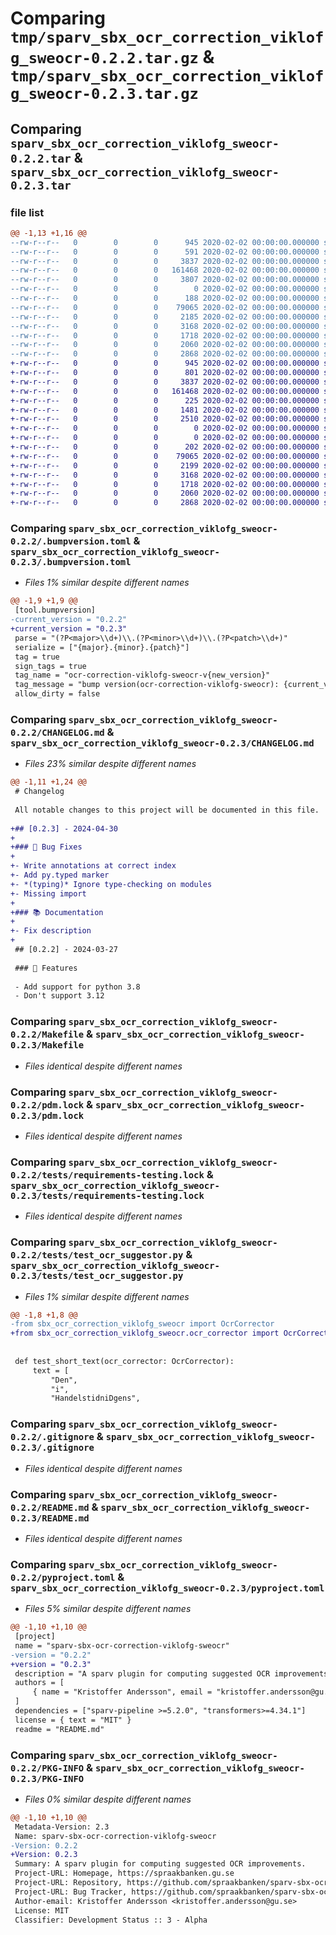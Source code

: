 # Comparing `tmp/sparv_sbx_ocr_correction_viklofg_sweocr-0.2.2.tar.gz` & `tmp/sparv_sbx_ocr_correction_viklofg_sweocr-0.2.3.tar.gz`

## Comparing `sparv_sbx_ocr_correction_viklofg_sweocr-0.2.2.tar` & `sparv_sbx_ocr_correction_viklofg_sweocr-0.2.3.tar`

### file list

```diff
@@ -1,13 +1,16 @@
--rw-r--r--   0        0        0      945 2020-02-02 00:00:00.000000 sparv_sbx_ocr_correction_viklofg_sweocr-0.2.2/.bumpversion.toml
--rw-r--r--   0        0        0      591 2020-02-02 00:00:00.000000 sparv_sbx_ocr_correction_viklofg_sweocr-0.2.2/CHANGELOG.md
--rw-r--r--   0        0        0     3837 2020-02-02 00:00:00.000000 sparv_sbx_ocr_correction_viklofg_sweocr-0.2.2/Makefile
--rw-r--r--   0        0        0   161468 2020-02-02 00:00:00.000000 sparv_sbx_ocr_correction_viklofg_sweocr-0.2.2/pdm.lock
--rw-r--r--   0        0        0     3807 2020-02-02 00:00:00.000000 sparv_sbx_ocr_correction_viklofg_sweocr-0.2.2/src/sbx_ocr_correction_viklofg_sweocr/__init__.py
--rw-r--r--   0        0        0        0 2020-02-02 00:00:00.000000 sparv_sbx_ocr_correction_viklofg_sweocr-0.2.2/tests/__init__.py
--rw-r--r--   0        0        0      188 2020-02-02 00:00:00.000000 sparv_sbx_ocr_correction_viklofg_sweocr-0.2.2/tests/conftest.py
--rw-r--r--   0        0        0    79065 2020-02-02 00:00:00.000000 sparv_sbx_ocr_correction_viklofg_sweocr-0.2.2/tests/requirements-testing.lock
--rw-r--r--   0        0        0     2185 2020-02-02 00:00:00.000000 sparv_sbx_ocr_correction_viklofg_sweocr-0.2.2/tests/test_ocr_suggestor.py
--rw-r--r--   0        0        0     3168 2020-02-02 00:00:00.000000 sparv_sbx_ocr_correction_viklofg_sweocr-0.2.2/.gitignore
--rw-r--r--   0        0        0     1718 2020-02-02 00:00:00.000000 sparv_sbx_ocr_correction_viklofg_sweocr-0.2.2/README.md
--rw-r--r--   0        0        0     2060 2020-02-02 00:00:00.000000 sparv_sbx_ocr_correction_viklofg_sweocr-0.2.2/pyproject.toml
--rw-r--r--   0        0        0     2868 2020-02-02 00:00:00.000000 sparv_sbx_ocr_correction_viklofg_sweocr-0.2.2/PKG-INFO
+-rw-r--r--   0        0        0      945 2020-02-02 00:00:00.000000 sparv_sbx_ocr_correction_viklofg_sweocr-0.2.3/.bumpversion.toml
+-rw-r--r--   0        0        0      801 2020-02-02 00:00:00.000000 sparv_sbx_ocr_correction_viklofg_sweocr-0.2.3/CHANGELOG.md
+-rw-r--r--   0        0        0     3837 2020-02-02 00:00:00.000000 sparv_sbx_ocr_correction_viklofg_sweocr-0.2.3/Makefile
+-rw-r--r--   0        0        0   161468 2020-02-02 00:00:00.000000 sparv_sbx_ocr_correction_viklofg_sweocr-0.2.3/pdm.lock
+-rw-r--r--   0        0        0      225 2020-02-02 00:00:00.000000 sparv_sbx_ocr_correction_viklofg_sweocr-0.2.3/src/sbx_ocr_correction_viklofg_sweocr/__init__.py
+-rw-r--r--   0        0        0     1481 2020-02-02 00:00:00.000000 sparv_sbx_ocr_correction_viklofg_sweocr-0.2.3/src/sbx_ocr_correction_viklofg_sweocr/annotations.py
+-rw-r--r--   0        0        0     2510 2020-02-02 00:00:00.000000 sparv_sbx_ocr_correction_viklofg_sweocr-0.2.3/src/sbx_ocr_correction_viklofg_sweocr/ocr_corrector.py
+-rw-r--r--   0        0        0        0 2020-02-02 00:00:00.000000 sparv_sbx_ocr_correction_viklofg_sweocr-0.2.3/src/sbx_ocr_correction_viklofg_sweocr/py.typed
+-rw-r--r--   0        0        0        0 2020-02-02 00:00:00.000000 sparv_sbx_ocr_correction_viklofg_sweocr-0.2.3/tests/__init__.py
+-rw-r--r--   0        0        0      202 2020-02-02 00:00:00.000000 sparv_sbx_ocr_correction_viklofg_sweocr-0.2.3/tests/conftest.py
+-rw-r--r--   0        0        0    79065 2020-02-02 00:00:00.000000 sparv_sbx_ocr_correction_viklofg_sweocr-0.2.3/tests/requirements-testing.lock
+-rw-r--r--   0        0        0     2199 2020-02-02 00:00:00.000000 sparv_sbx_ocr_correction_viklofg_sweocr-0.2.3/tests/test_ocr_suggestor.py
+-rw-r--r--   0        0        0     3168 2020-02-02 00:00:00.000000 sparv_sbx_ocr_correction_viklofg_sweocr-0.2.3/.gitignore
+-rw-r--r--   0        0        0     1718 2020-02-02 00:00:00.000000 sparv_sbx_ocr_correction_viklofg_sweocr-0.2.3/README.md
+-rw-r--r--   0        0        0     2060 2020-02-02 00:00:00.000000 sparv_sbx_ocr_correction_viklofg_sweocr-0.2.3/pyproject.toml
+-rw-r--r--   0        0        0     2868 2020-02-02 00:00:00.000000 sparv_sbx_ocr_correction_viklofg_sweocr-0.2.3/PKG-INFO
```

### Comparing `sparv_sbx_ocr_correction_viklofg_sweocr-0.2.2/.bumpversion.toml` & `sparv_sbx_ocr_correction_viklofg_sweocr-0.2.3/.bumpversion.toml`

 * *Files 1% similar despite different names*

```diff
@@ -1,9 +1,9 @@
 [tool.bumpversion]
-current_version = "0.2.2"
+current_version = "0.2.3"
 parse = "(?P<major>\\d+)\\.(?P<minor>\\d+)\\.(?P<patch>\\d+)"
 serialize = ["{major}.{minor}.{patch}"]
 tag = true
 sign_tags = true
 tag_name = "ocr-correction-viklofg-sweocr-v{new_version}"
 tag_message = "bump version(ocr-correction-viklofg-sweocr): {current_version} → {new_version}"
 allow_dirty = false
```

### Comparing `sparv_sbx_ocr_correction_viklofg_sweocr-0.2.2/CHANGELOG.md` & `sparv_sbx_ocr_correction_viklofg_sweocr-0.2.3/CHANGELOG.md`

 * *Files 23% similar despite different names*

```diff
@@ -1,11 +1,24 @@
 # Changelog
 
 All notable changes to this project will be documented in this file.
 
+## [0.2.3] - 2024-04-30
+
+### 🐛 Bug Fixes
+
+- Write annotations at correct index
+- Add py.typed marker
+- *(typing)* Ignore type-checking on modules
+- Missing import
+
+### 📚 Documentation
+
+- Fix description
+
 ## [0.2.2] - 2024-03-27
 
 ### 🚀 Features
 
 - Add support for python 3.8
 - Don't support 3.12
```

### Comparing `sparv_sbx_ocr_correction_viklofg_sweocr-0.2.2/Makefile` & `sparv_sbx_ocr_correction_viklofg_sweocr-0.2.3/Makefile`

 * *Files identical despite different names*

### Comparing `sparv_sbx_ocr_correction_viklofg_sweocr-0.2.2/pdm.lock` & `sparv_sbx_ocr_correction_viklofg_sweocr-0.2.3/pdm.lock`

 * *Files identical despite different names*

### Comparing `sparv_sbx_ocr_correction_viklofg_sweocr-0.2.2/tests/requirements-testing.lock` & `sparv_sbx_ocr_correction_viklofg_sweocr-0.2.3/tests/requirements-testing.lock`

 * *Files identical despite different names*

### Comparing `sparv_sbx_ocr_correction_viklofg_sweocr-0.2.2/tests/test_ocr_suggestor.py` & `sparv_sbx_ocr_correction_viklofg_sweocr-0.2.3/tests/test_ocr_suggestor.py`

 * *Files 1% similar despite different names*

```diff
@@ -1,8 +1,8 @@
-from sbx_ocr_correction_viklofg_sweocr import OcrCorrector
+from sbx_ocr_correction_viklofg_sweocr.ocr_corrector import OcrCorrector
 
 
 def test_short_text(ocr_corrector: OcrCorrector):
     text = [
         "Den",
         "i",
         "HandelstidniDgens",
```

### Comparing `sparv_sbx_ocr_correction_viklofg_sweocr-0.2.2/.gitignore` & `sparv_sbx_ocr_correction_viklofg_sweocr-0.2.3/.gitignore`

 * *Files identical despite different names*

### Comparing `sparv_sbx_ocr_correction_viklofg_sweocr-0.2.2/README.md` & `sparv_sbx_ocr_correction_viklofg_sweocr-0.2.3/README.md`

 * *Files identical despite different names*

### Comparing `sparv_sbx_ocr_correction_viklofg_sweocr-0.2.2/pyproject.toml` & `sparv_sbx_ocr_correction_viklofg_sweocr-0.2.3/pyproject.toml`

 * *Files 5% similar despite different names*

```diff
@@ -1,10 +1,10 @@
 [project]
 name = "sparv-sbx-ocr-correction-viklofg-sweocr"
-version = "0.2.2"
+version = "0.2.3"
 description = "A sparv plugin for computing suggested OCR improvements."
 authors = [
     { name = "Kristoffer Andersson", email = "kristoffer.andersson@gu.se" },
 ]
 dependencies = ["sparv-pipeline >=5.2.0", "transformers>=4.34.1"]
 license = { text = "MIT" }
 readme = "README.md"
```

### Comparing `sparv_sbx_ocr_correction_viklofg_sweocr-0.2.2/PKG-INFO` & `sparv_sbx_ocr_correction_viklofg_sweocr-0.2.3/PKG-INFO`

 * *Files 0% similar despite different names*

```diff
@@ -1,10 +1,10 @@
 Metadata-Version: 2.3
 Name: sparv-sbx-ocr-correction-viklofg-sweocr
-Version: 0.2.2
+Version: 0.2.3
 Summary: A sparv plugin for computing suggested OCR improvements.
 Project-URL: Homepage, https://spraakbanken.gu.se
 Project-URL: Repository, https://github.com/spraakbanken/sparv-sbx-ocr-correction
 Project-URL: Bug Tracker, https://github.com/spraakbanken/sparv-sbx-ocr-correction/labels/project%3Aocr-correction-viklofg-sweocr
 Author-email: Kristoffer Andersson <kristoffer.andersson@gu.se>
 License: MIT
 Classifier: Development Status :: 3 - Alpha
```


